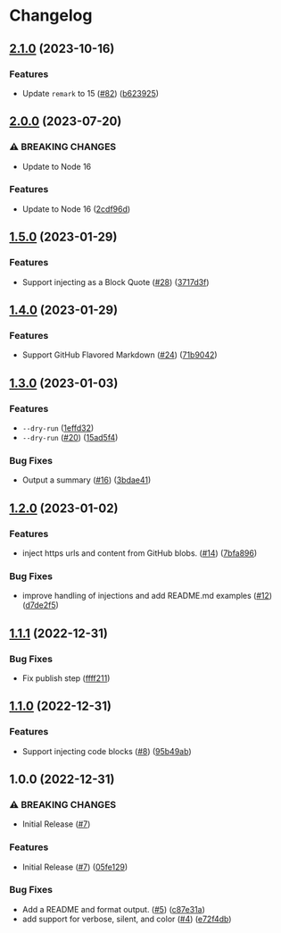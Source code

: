 # Changelog

## [2.1.0](https://github.com/streetsidesoftware/inject-markdown/compare/v2.0.0...v2.1.0) (2023-10-16)


### Features

* Update `remark` to 15 ([#82](https://github.com/streetsidesoftware/inject-markdown/issues/82)) ([b623925](https://github.com/streetsidesoftware/inject-markdown/commit/b623925f0662f123476bb845c6568a48e43dbfa8))

## [2.0.0](https://github.com/streetsidesoftware/inject-markdown/compare/v1.5.0...v2.0.0) (2023-07-20)


### ⚠ BREAKING CHANGES

* Update to Node 16

### Features

* Update to Node 16 ([2cdf96d](https://github.com/streetsidesoftware/inject-markdown/commit/2cdf96dc12850064a60a55769829bcef5a71300f))

## [1.5.0](https://github.com/streetsidesoftware/inject-markdown/compare/v1.4.0...v1.5.0) (2023-01-29)


### Features

* Support injecting as a Block Quote ([#28](https://github.com/streetsidesoftware/inject-markdown/issues/28)) ([3717d3f](https://github.com/streetsidesoftware/inject-markdown/commit/3717d3f58dcc97a4656d5c5815350ea8b3286523))

## [1.4.0](https://github.com/streetsidesoftware/inject-markdown/compare/v1.3.0...v1.4.0) (2023-01-29)


### Features

* Support GitHub Flavored Markdown ([#24](https://github.com/streetsidesoftware/inject-markdown/issues/24)) ([71b9042](https://github.com/streetsidesoftware/inject-markdown/commit/71b9042148383fd8f690ff98ff56d09860d45c64))

## [1.3.0](https://github.com/streetsidesoftware/inject-markdown/compare/v1.2.0...v1.3.0) (2023-01-03)


### Features

* `--dry-run` ([1effd32](https://github.com/streetsidesoftware/inject-markdown/commit/1effd32370bcd07e65e66b5dbdce27a3bcae16e2))
* `--dry-run` ([#20](https://github.com/streetsidesoftware/inject-markdown/issues/20)) ([15ad5f4](https://github.com/streetsidesoftware/inject-markdown/commit/15ad5f4a4a4538c2c14d467dc65393fb493e3ba2))


### Bug Fixes

* Output a summary ([#16](https://github.com/streetsidesoftware/inject-markdown/issues/16)) ([3bdae41](https://github.com/streetsidesoftware/inject-markdown/commit/3bdae41968ce04796e4b3be25dd876430202fcd1))

## [1.2.0](https://github.com/streetsidesoftware/inject-markdown/compare/v1.1.1...v1.2.0) (2023-01-02)


### Features

* inject https urls and content from GitHub blobs. ([#14](https://github.com/streetsidesoftware/inject-markdown/issues/14)) ([7bfa896](https://github.com/streetsidesoftware/inject-markdown/commit/7bfa8966520813aa4673c41ce2beab4512c8d8b0))


### Bug Fixes

* improve handling of injections and add README.md examples ([#12](https://github.com/streetsidesoftware/inject-markdown/issues/12)) ([d7de2f5](https://github.com/streetsidesoftware/inject-markdown/commit/d7de2f5fe5f894df712c71d05eb3450ead944e73))

## [1.1.1](https://github.com/streetsidesoftware/inject-markdown/compare/v1.1.0...v1.1.1) (2022-12-31)


### Bug Fixes

* Fix publish step ([ffff211](https://github.com/streetsidesoftware/inject-markdown/commit/ffff2119b48badd43306d873178e30544579970d))

## [1.1.0](https://github.com/streetsidesoftware/inject-markdown/compare/v1.0.0...v1.1.0) (2022-12-31)


### Features

* Support injecting code blocks ([#8](https://github.com/streetsidesoftware/inject-markdown/issues/8)) ([95b49ab](https://github.com/streetsidesoftware/inject-markdown/commit/95b49ab69bc735288e71e3d4bc312f631e510b46))

## 1.0.0 (2022-12-31)


### ⚠ BREAKING CHANGES

* Initial Release ([#7](https://github.com/streetsidesoftware/inject-markdown/issues/7))

### Features

* Initial Release ([#7](https://github.com/streetsidesoftware/inject-markdown/issues/7)) ([05fe129](https://github.com/streetsidesoftware/inject-markdown/commit/05fe129314f98a0db02d926d0e80c017767901fb))


### Bug Fixes

* Add a README and format output. ([#5](https://github.com/streetsidesoftware/inject-markdown/issues/5)) ([c87e31a](https://github.com/streetsidesoftware/inject-markdown/commit/c87e31a1e187947fe5461456656a967737d66078))
* add support for verbose, silent, and color ([#4](https://github.com/streetsidesoftware/inject-markdown/issues/4)) ([e72f4db](https://github.com/streetsidesoftware/inject-markdown/commit/e72f4db22c39d49c3f814b6a3536776b6d75c294))
